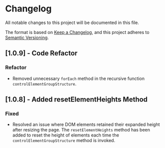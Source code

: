 # Changelog
All notable changes to this project will be documented in this file.

The format is based on [Keep a Changelog](https://keepachangelog.com/en/1.0.0/),
and this project adheres to [Semantic Versioning](https://semver.org/spec/v2.0.0.html).

## [1.0.9] - Code Refactor
### Refactor
- Removed unnecessary `forEach` method in the recursive function `controlElementGroupStructure`.

## [1.0.8] - Added resetElementHeights Method
### Fixed
- Resolved an issue where DOM elements retained their expanded height after resizing the page. The `resetElementHeights` method has been added to reset the height of elements each time the `controlElementGroupStructure` method is invoked.